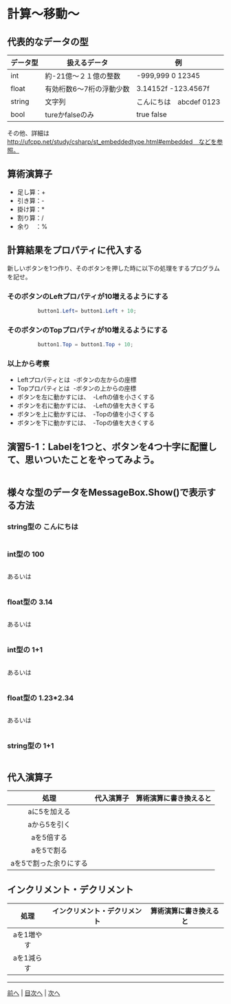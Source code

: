 # 計算～移動～

## 代表的なデータの型
|データ型|扱えるデータ|例|
|-------|-----------|--|
|int    |約-21億～２１億の整数|-999,999 0 12345|
|float  |有効桁数6～7桁の浮動少数|3.14152f  -123.4567f|
|string |文字列         |こんにちは　abcdef   0123|
|bool   |tureかfalseのみ |true   false|

その他、詳細は http://ufcpp.net/study/csharp/st_embeddedtype.html#embedded　などを参照。

## 算術演算子
- 足し算：+
- 引き算：-
- 掛け算：*
- 割り算：/
- 余り　：%

## 計算結果をプロパティに代入する
新しいボタンを1つ作り、そのボタンを押した時に以下の処理をするプログラムを記せ。

### そのボタンのLeftプロパティが10増えるようにする
```cs
　　　　　　button1.Left= button1.Left + 10;
```

### そのボタンのTopプロパティが10増えるようにする
```cs
　　　　　　button1.Top = button1.Top + 10;
```

### 以上から考察
- Leftプロパティとは
  -ボタンの左からの座標
- Topプロパティとは
  -ボタンの上からの座標
- ボタンを左に動かすには、
  -Leftの値を小さくする
- ボタンを右に動かすには、
  -Leftの値を大きくする
- ボタンを上に動かすには、
  -Topの値を小さくする
- ボタンを下に動かすには、
  -Topの値を大きくする

## 演習5-1：Labelを1つと、ボタンを4つ十字に配置して、思いついたことをやってみよう。

```cs

```

## 様々な型のデータをMessageBox.Show()で表示する方法
### string型の こんにちは
```cs

```

### int型の 100
```cs

```

あるいは

```cs
```

### float型の 3.14
```cs

```

あるいは

```cs

```

### int型の 1+1
```cs

```

あるいは

```cs

```

### float型の 1.23*2.34
```cs

```

あるいは

```cs

```

### string型の 1+1
```cs

```

## 代入演算子
|処理                   |代入演算子|算術演算に書き換えると|
|:---------------------:|---------|-------------------|
|aに5を加える            |         |                   |
|aから5を引く           |         |                   |
|aを5倍する             |         |                   |
|aを5で割る             |         |                   |
|aを5で割った余りにする   |         |                   |

## インクリメント・デクリメント
|処理      |インクリメント・デクリメント|算術演算に書き換えると|
|:-------:|--------------------------|----------------------|
|aを1増やす|                          |                   |		
|aを1減らす|	                      |                   |

---

[前へ](04.md) | [目次へ](README.md#%E7%9B%AE%E6%AC%A1) | [次へ](06.md)

